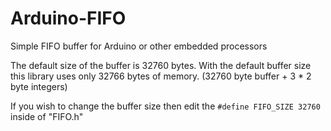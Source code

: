 # Arduino-FIFO
Simple FIFO buffer for Arduino or other embedded processors

The default size of the buffer is 32760 bytes.
With the default buffer size this library uses only 32766 bytes of memory.
(32760 byte buffer + 3 * 2 byte integers)

If you wish to change the buffer size then edit the ```#define FIFO_SIZE 32760``` inside of "FIFO.h"
